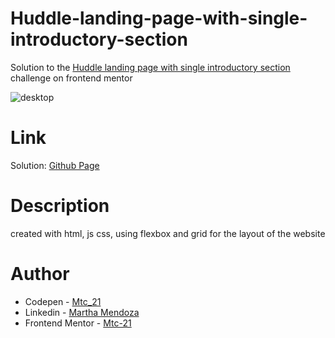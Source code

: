 # Huddle-landing-page-with-single-introductory-section

Solution to the [Huddle landing page with single introductory section](https://www.frontendmentor.io/challenges/huddle-landing-page-with-a-single-introductory-section-B_2Wvxgi0) challenge on frontend mentor


![desktop](https://user-images.githubusercontent.com/71796360/140444338-3eac770e-30d2-4e4b-a68b-4951d0e0ae8d.PNG)

# Link
Solution: [Github Page](https://mtc-21.github.io/Huddle-landing-page-with-single-introductory-section/)

# Description
created with html, js css, using flexbox and grid for the layout of the website 

# Author
- Codepen - [Mtc_21](https://codepen.io/Mtc_21/)
- Linkedin - [Martha Mendoza](https://www.linkedin.com/in/martha-mendoza-398007207/)
- Frontend Mentor - [Mtc-21](https://www.frontendmentor.io/profile/Mtc-21)
